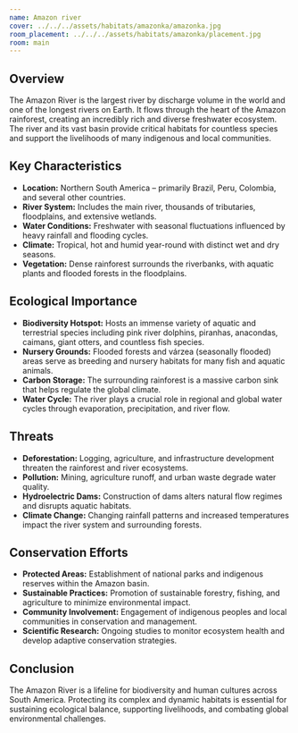 ```yaml
---
name: Amazon river
cover: ../../../assets/habitats/amazonka/amazonka.jpg
room_placement: ../../../assets/habitats/amazonka/placement.jpg
room: main
---
```

## Overview
The Amazon River is the largest river by discharge volume in the world and one of the longest rivers on Earth. It flows through the heart of the Amazon rainforest, creating an incredibly rich and diverse freshwater ecosystem. The river and its vast basin provide critical habitats for countless species and support the livelihoods of many indigenous and local communities.

## Key Characteristics
- **Location:** Northern South America – primarily Brazil, Peru, Colombia, and several other countries.
- **River System:** Includes the main river, thousands of tributaries, floodplains, and extensive wetlands.
- **Water Conditions:** Freshwater with seasonal fluctuations influenced by heavy rainfall and flooding cycles.
- **Climate:** Tropical, hot and humid year-round with distinct wet and dry seasons.
- **Vegetation:** Dense rainforest surrounds the riverbanks, with aquatic plants and flooded forests in the floodplains.

## Ecological Importance
- **Biodiversity Hotspot:** Hosts an immense variety of aquatic and terrestrial species including pink river dolphins, piranhas, anacondas, caimans, giant otters, and countless fish species.
- **Nursery Grounds:** Flooded forests and várzea (seasonally flooded) areas serve as breeding and nursery habitats for many fish and aquatic animals.
- **Carbon Storage:** The surrounding rainforest is a massive carbon sink that helps regulate the global climate.
- **Water Cycle:** The river plays a crucial role in regional and global water cycles through evaporation, precipitation, and river flow.

## Threats
- **Deforestation:** Logging, agriculture, and infrastructure development threaten the rainforest and river ecosystems.
- **Pollution:** Mining, agriculture runoff, and urban waste degrade water quality.
- **Hydroelectric Dams:** Construction of dams alters natural flow regimes and disrupts aquatic habitats.
- **Climate Change:** Changing rainfall patterns and increased temperatures impact the river system and surrounding forests.

## Conservation Efforts
- **Protected Areas:** Establishment of national parks and indigenous reserves within the Amazon basin.
- **Sustainable Practices:** Promotion of sustainable forestry, fishing, and agriculture to minimize environmental impact.
- **Community Involvement:** Engagement of indigenous peoples and local communities in conservation and management.
- **Scientific Research:** Ongoing studies to monitor ecosystem health and develop adaptive conservation strategies.

## Conclusion
The Amazon River is a lifeline for biodiversity and human cultures across South America. Protecting its complex and dynamic habitats is essential for sustaining ecological balance, supporting livelihoods, and combating global environmental challenges.
